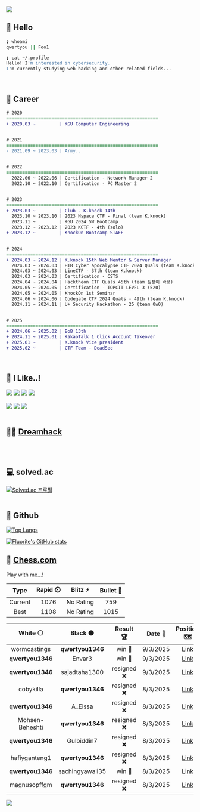 <div align=left>
  <img src="https://capsule-render.vercel.app/api?type=waving&height=300&color=00f0e0&text=•⩊•" />
<br>

## 👋 Hello
```zsh
❯ whoami
qwertyou || Foo1

❯ cat ~/.profile
Hello! I'm interested in cybersecurity.
I'm currently studying web hacking and other related fields...
```
<br>
  
## 🌱 Career
```diff
# 2020
=========================================================
+ 2020.03 ~         | KGU Computer Engineering


# 2021
=========================================================
- 2021.09 ~ 2023.03 | Army..


# 2022
=========================================================
  2022.06 ~ 2022.06 | Certification - Network Manager 2
  2022.10 ~ 2022.10 | Certification - PC Master 2


# 2023
=========================================================
+ 2023.03 ~         | Club - K.knock 14th
  2023.10 ~ 2023.10 | 2023 Hspace CTF - Final (team K.knock)
  2023.11 ~         | KGU 2024 SW Bootcamp
  2023.12 ~ 2023.12 | 2023 KCTF - 4th (solo)
+ 2023.12 ~         | KnockOn Bootcamp STAFF


# 2024
=========================================================
+ 2024.03 ~ 2024.12 | K.knock 15th Web Mentor & Server Manager
  2024.03 ~ 2024.03 | HTB Cyber apocalypse CTF 2024 Quals (team K.knock)
  2024.03 ~ 2024.03 | LineCTF - 37th (team K.knock)
  2024.03 ~ 2024.03 | Certification - CSTS
  2024.04 ~ 2024.04 | Hacktheon CTF Quals 45th (team 팀장이 바보)
  2024.05 ~ 2024.05 | Certification - TOPCIT LEVEL 3 (520)
  2024.05 ~ 2024.05 | KnockOn 1st Seminar
  2024.06 ~ 2024.06 | Codegate CTF 2024 Quals - 49th (team K.knock)
  2024.11 ~ 2024.11 | U+ Security Hackathon - 25 (team 0w0)


# 2025
=========================================================
+ 2024.06 ~ 2025.02 | BoB 13th
+ 2024.11 ~ 2025.01 | KakaoTalk 1 Click Account Takeover
+ 2025.01 ~         | K.knock Vice president
+ 2025.02 ~         | CTF Team - DeadSec
```
<br>

## 🔨 I Like..!
<img src="https://img.shields.io/badge/Java-ED8B00?style=for-the-badge&logo=openjdk&logoColor=white">
<img src="https://img.shields.io/badge/python-3776AB?style=for-the-badge&logo=python&logoColor=white">
<img src="https://img.shields.io/badge/PHP-777BB4?style=for-the-badge&logo=php&logoColor=white">
<img src="https://img.shields.io/badge/Node.js-43853D?style=for-the-badge&logo=node.js&logoColor=white">
<br><br>
<img src="https://img.shields.io/badge/linux-FCC624?style=for-the-badge&logo=linux&logoColor=black"> 
<img src="https://img.shields.io/badge/docker-%230db7ed.svg?style=for-the-badge&logo=docker&logoColor=white">
<img src="https://img.shields.io/badge/GIT-E44C30?style=for-the-badge&logo=git&logoColor=white">
<br><br>

## 👨‍💻 [Dreamhack](https://dreamhack.io/users/40186)
<br><br>


## 💻 solved.ac
[![Solved.ac
프로필](http://mazassumnida.wtf/api/v2/generate_badge?boj=qwertyou)](https://solved.ac/qwertyou)
<br><br>

## 🚀 Github
[![Top Langs](https://github-readme-stats.vercel.app/api/top-langs/?username=qw3rtyou&layout=compact)](https://github.com/qw3rtyou/github-readme-stats)

[![Fluorite's GitHub stats](https://github-readme-stats.vercel.app/api?username=qw3rtyou)](https://github.com/anuraghazra/github-readme-stats)

## 🏁 [Chess.com](https://www.chess.com/)
Play with me...!
<!--START_SECTION:chessStats-->
<!-- Automatically generated with https://github.com/Balastrong/chess-stats-action -->

| Type | Rapid ⏲️ | Blitz ⚡ | Bullet 🔫 |
|:---:|:---:|:---:|:---:|
| Current | 1076 | No Rating | 759 |
| Best | 1108 | No Rating | 1015 |

| White ⚪ | Black ⚫ | Result 🏆 | Date 📅 | Position 🗺️ | Type 🕕 |
|:---:|:---:|:---:|:---:|:---:|:---:|
| wormcastings | **qwertyou1346** | win 🥇 | 9/3/2025 | <a href="http://www.ee.unb.ca/cgi-bin/tervo/fen.pl?select=2krr3/ppp2pp1/7p/2b5/5B2/2P2K2/PP4PP/R7 w - -">Link</a> | Rapid |
| **qwertyou1346** | Envar3 | win 🥇 | 9/3/2025 | <a href="http://www.ee.unb.ca/cgi-bin/tervo/fen.pl?select=1B6/8/R7/8/k1K5/8/8/8 b - -">Link</a> | Rapid |
| **qwertyou1346** | sajadtaha1300 | resigned ❌ | 9/3/2025 | <a href="http://www.ee.unb.ca/cgi-bin/tervo/fen.pl?select=4rrk1/p6p/1p4p1/8/1Q6/1P4P1/P4PKP/q7 w - -">Link</a> | Rapid |
| cobykilla | **qwertyou1346** | resigned ❌ | 8/3/2025 | <a href="http://www.ee.unb.ca/cgi-bin/tervo/fen.pl?select=4Q3/p5k1/7p/3p2p1/P7/2q2PP1/4R1PK/8 b - -">Link</a> | Rapid |
| **qwertyou1346** | A_Eissa | resigned ❌ | 8/3/2025 | <a href="http://www.ee.unb.ca/cgi-bin/tervo/fen.pl?select=8/K7/8/8/5k2/8/2p5/8 w - -">Link</a> | Rapid |
| Mohsen-Beheshti | **qwertyou1346** | resigned ❌ | 8/3/2025 | <a href="http://www.ee.unb.ca/cgi-bin/tervo/fen.pl?select=4Q1k1/p1p2p1p/1p3qp1/3b4/8/P1P2P1P/5BP1/6K1 b - -">Link</a> | Rapid |
| **qwertyou1346** | Gulbiddin7 | resigned ❌ | 8/3/2025 | <a href="http://www.ee.unb.ca/cgi-bin/tervo/fen.pl?select=8/2P5/8/7k/2r3p1/4K3/8/8 w - -">Link</a> | Rapid |
| hafiyganteng1 | **qwertyou1346** | resigned ❌ | 8/3/2025 | <a href="http://www.ee.unb.ca/cgi-bin/tervo/fen.pl?select=1r3kr1/p1p2R1p/1p3Q2/3Bp3/1P3q2/P6P/5PP1/5RK1 b - -">Link</a> | Rapid |
| **qwertyou1346** | sachingyawali35 | win 🥇 | 8/3/2025 | <a href="http://www.ee.unb.ca/cgi-bin/tervo/fen.pl?select=8/6K1/8/p2k4/8/8/P1Q2P2/8 w - -">Link</a> | Rapid |
| magnusopffgm | **qwertyou1346** | resigned ❌ | 8/3/2025 | <a href="http://www.ee.unb.ca/cgi-bin/tervo/fen.pl?select=7k/p5pp/3pQ3/5P2/1PP5/5bP1/P1PK3P/R7 b - -">Link</a> | Rapid |

<!--END_SECTION:chessStats-->


<img src="https://capsule-render.vercel.app/api?type=waving&color=00f0e0&height=150&section=footer" />
</div>


